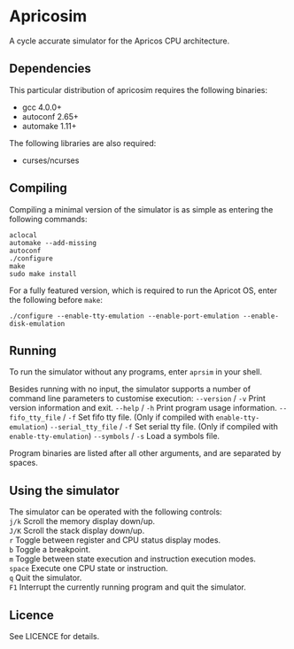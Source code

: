 Apricosim
=========

A cycle accurate simulator for the Apricos CPU architecture.



Dependencies
------------

This particular distribution of apricosim requires the following binaries:

- gcc 4.0.0+
- autoconf 2.65+
- automake 1.11+


The following libraries are also required:

- curses/ncurses


Compiling
---------

Compiling a minimal version of the simulator is as simple as entering the following commands:
```
aclocal
automake --add-missing
autoconf
./configure
make
sudo make install
```

For a fully featured version, which is required to run the Apricot OS, enter the following before `make`:
```
./configure --enable-tty-emulation --enable-port-emulation --enable-disk-emulation
```

Running
-------

To run the simulator without any programs, enter `aprsim` in your shell.

Besides running with no input, the simulator supports a number of command line parameters to customise execution:
`--version`          /  `-v`   Print version information and exit.
`--help`             /  `-h`   Print program usage information.
`--fifo_tty_file`    /  `-f`   Set fifo tty file. (Only if compiled with `enable-tty-emulation`)
`--serial_tty_file`  /  `-f`   Set serial tty file. (Only if compiled with `enable-tty-emulation`)
`--symbols`          /  `-s`   Load a symbols file.

Program binaries are listed after all other arguments, and are separated by spaces.


Using the simulator
-------------------

The simulator can be operated with the following controls:  
`j/k`   Scroll the memory display down/up.  
`J/K`   Scroll the stack display down/up.  
`r`     Toggle between register and CPU status display modes.  
`b`     Toggle a breakpoint.  
`m`     Toggle between state execution and instruction execution modes.  
`space` Execute one CPU state or instruction.  
`q`     Quit the simulator.  
`F1`    Interrupt the currently running program and quit the simulator.


Licence
-------

See LICENCE for details.
